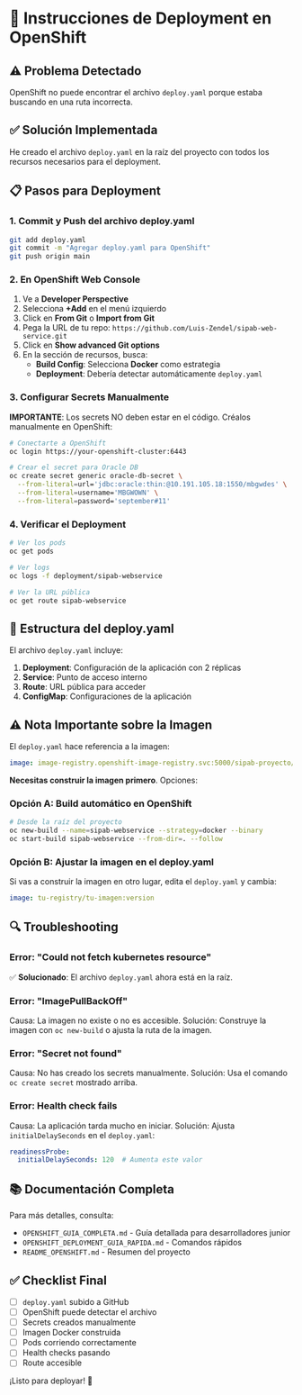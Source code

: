 # 🔧 Instrucciones de Deployment en OpenShift

## ⚠️ Problema Detectado

OpenShift no puede encontrar el archivo `deploy.yaml` porque estaba buscando en una ruta incorrecta.

## ✅ Solución Implementada

He creado el archivo `deploy.yaml` en la raíz del proyecto con todos los recursos necesarios para el deployment.

## 📋 Pasos para Deployment

### 1. Commit y Push del archivo deploy.yaml

```bash
git add deploy.yaml
git commit -m "Agregar deploy.yaml para OpenShift"
git push origin main
```

### 2. En OpenShift Web Console

1. Ve a **Developer Perspective**
2. Selecciona **+Add** en el menú izquierdo
3. Click en **From Git** o **Import from Git**
4. Pega la URL de tu repo: `https://github.com/Luis-Zendel/sipab-web-service.git`
5. Click en **Show advanced Git options**
6. En la sección de recursos, busca:
   - **Build Config**: Selecciona **Docker** como estrategia
   - **Deployment**: Debería detectar automáticamente `deploy.yaml`

### 3. Configurar Secrets Manualmente

**IMPORTANTE**: Los secrets NO deben estar en el código. Créalos manualmente en OpenShift:

```bash
# Conectarte a OpenShift
oc login https://your-openshift-cluster:6443

# Crear el secret para Oracle DB
oc create secret generic oracle-db-secret \
  --from-literal=url='jdbc:oracle:thin:@10.191.105.18:1550/mbgwdes' \
  --from-literal=username='MBGWOWN' \
  --from-literal=password='september#11'
```

### 4. Verificar el Deployment

```bash
# Ver los pods
oc get pods

# Ver logs
oc logs -f deployment/sipab-webservice

# Ver la URL pública
oc get route sipab-webservice
```

## 🎯 Estructura del deploy.yaml

El archivo `deploy.yaml` incluye:

1. **Deployment**: Configuración de la aplicación con 2 réplicas
2. **Service**: Punto de acceso interno
3. **Route**: URL pública para acceder
4. **ConfigMap**: Configuraciones de la aplicación

## ⚠️ Nota Importante sobre la Imagen

El `deploy.yaml` hace referencia a la imagen:
```yaml
image: image-registry.openshift-image-registry.svc:5000/sipab-proyecto/sipab-webservice:latest
```

**Necesitas construir la imagen primero**. Opciones:

### Opción A: Build automático en OpenShift
```bash
# Desde la raíz del proyecto
oc new-build --name=sipab-webservice --strategy=docker --binary
oc start-build sipab-webservice --from-dir=. --follow
```

### Opción B: Ajustar la imagen en el deploy.yaml
Si vas a construir la imagen en otro lugar, edita el `deploy.yaml` y cambia:
```yaml
image: tu-registry/tu-imagen:version
```

## 🔍 Troubleshooting

### Error: "Could not fetch kubernetes resource"
✅ **Solucionado**: El archivo `deploy.yaml` ahora está en la raíz.

### Error: "ImagePullBackOff"
Causa: La imagen no existe o no es accesible.
Solución: Construye la imagen con `oc new-build` o ajusta la ruta de la imagen.

### Error: "Secret not found"
Causa: No has creado los secrets manualmente.
Solución: Usa el comando `oc create secret` mostrado arriba.

### Error: Health check fails
Causa: La aplicación tarda mucho en iniciar.
Solución: Ajusta `initialDelaySeconds` en el `deploy.yaml`:
```yaml
readinessProbe:
  initialDelaySeconds: 120  # Aumenta este valor
```

## 📚 Documentación Completa

Para más detalles, consulta:
- `OPENSHIFT_GUIA_COMPLETA.md` - Guía detallada para desarrolladores junior
- `OPENSHIFT_DEPLOYMENT_GUIA_RAPIDA.md` - Comandos rápidos
- `README_OPENSHIFT.md` - Resumen del proyecto

## ✅ Checklist Final

- [ ] `deploy.yaml` subido a GitHub
- [ ] OpenShift puede detectar el archivo
- [ ] Secrets creados manualmente
- [ ] Imagen Docker construida
- [ ] Pods corriendo correctamente
- [ ] Health checks pasando
- [ ] Route accesible

¡Listo para deployar! 🚀

